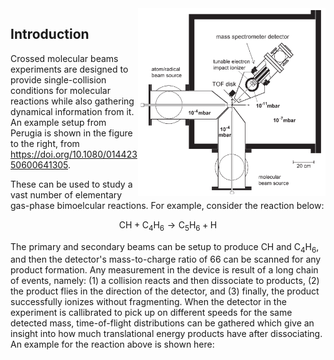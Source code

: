 
<img align="right" width="300" height="300" src="device1.png">

## Introduction

Crossed molecular beams experiments are designed to provide single-collision conditions for molecular reactions while also gathering dynamical information from it. An example setup from Perugia is shown in the figure to the right, from https://doi.org/10.1080/01442350600641305.

These can be used to study a vast number of elementary gas-phase bimoelcular reactions. For example, consider the reaction below:

$$
\textrm{CH} + \textrm{C}_4 \textrm{H}_6 \longrightarrow \textrm{C}_5 \textrm{H}_6 + \textrm{H}
$$

The primary and secondary beams can be setup to produce CH and C$_4$H$_6$, and then the detector's mass-to-charge ratio of 66 can be scanned for any product formation. Any measurement in the device is result of a long chain of events, namely: (1) a collision reacts and then dissociate to products, (2) the product flies in the direction of the detector, and (3) finally, the product successfully ionizes without fragmenting. When the detector in the experiment is callibrated to pick up on different speeds for the same detected mass, time-of-flight distributions can be gathered which give an insight into how much translational energy products have after dissociating. An example for the reaction above is shown here:
